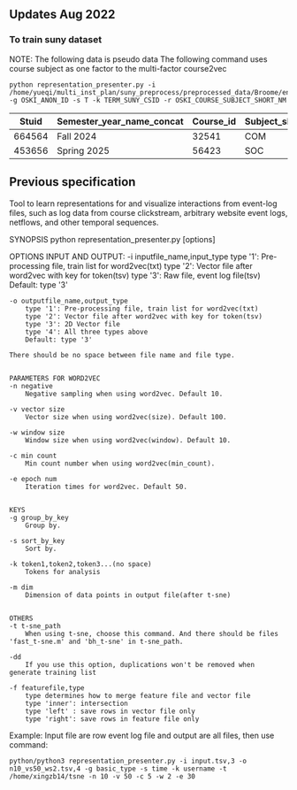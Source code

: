 ## Updates Aug 2022
### To train suny dataset
NOTE: 
The following data is pseudo data
The following command uses course subject as one factor to the multi-factor course2vec 

	python representation_presenter.py -i /home/yueqi/multi_inst_plan/suny_preprocess/preprocessed_data/Broome/enrollment_Broome_multi_c2v_input.csv,3 -g OSKI_ANON_ID -s T -k TERM_SUNY_CSID -r OSKI_COURSE_SUBJECT_SHORT_NM

| Stuid  | Semester_year_name_concat | Course_id | Subject_short_name |
| ------------- | ------------- | ------------- | ------------- |
| 664564  | Fall 2024  | 32541 | COM |
| 453656  | Spring 2025  | 56423 | SOC |

## Previous specification
Tool to learn representations for and visualize interactions from event-log files, such as log data from course clickstream, arbitrary website event logs,  netflows, and other temporal sequences. 

SYNOPSIS
	python representation_presenter.py [options]


OPTIONS
	INPUT AND OUTPUT:
	-i inputfile_name,input_type
		type '1': Pre-processing file, train list for word2vec(txt)
		type '2': Vector file after word2vec with key for token(tsv)
		type '3': Raw file, event log file(tsv)
		Default: type '3'

	-o outputfile_name,output_type
		type '1': Pre-processing file, train list for word2vec(txt)
		type '2': Vector file after word2vec with key for token(tsv)
		type '3': 2D Vector file
		type '4': All three types above
		Default: type '3'

	There should be no space between file name and file type.


	PARAMETERS FOR WORD2VEC
	-n negative
   		Negative sampling when using word2vec. Default 10.

	-v vector size
   		Vector size when using word2vec(size). Default 100.

	-w window size
		Window size when using word2vec(window). Default 10.

	-c min count
		Min count number when using word2vec(min_count).

	-e epoch num
		Iteration times for word2vec. Default 50.


	KEYS
	-g group_by_key
		Group by. 
	
	-s sort_by_key
		Sort by.

	-k token1,token2,token3...(no space)
		Tokens for analysis

	-m dim
		Dimension of data points in output file(after t-sne)


	OTHERS
	-t t-sne_path
   		When using t-sne, choose this command. And there should be files 'fast_t-sne.m' and 'bh_t-sne' in t-sne_path.

   	-dd
   		If you use this option, duplications won't be removed when generate training list

   	-f featurefile,type
   	    type determines how to merge feature file and vector file
   		type 'inner': intersection
   		type 'left' : save rows in vector file only
   		type 'right': save rows in feature file only 


Example: Input file are row event log file and output are all files, then use command:

	python/python3 representation_presenter.py -i input.tsv,3 -o n10_vs50_ws2.tsv,4 -g basic_type -s time -k username -t /home/xingzb14/tsne -n 10 -v 50 -c 5 -w 2 -e 30



